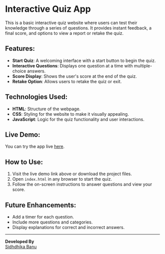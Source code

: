 # Interactive Quiz App

This is a basic interactive quiz website where users can test their knowledge through a series of questions. It provides instant feedback, a final score, and options to view a report or retake the quiz.

## Features:
- **Start Quiz**: A welcoming interface with a start button to begin the quiz.
- **Interactive Questions**: Displays one question at a time with multiple-choice answers.
- **Score Display**: Shows the user's score at the end of the quiz.
- **Retake Option**: Allows users to retake the quiz or exit.

## Technologies Used:
- **HTML**: Structure of the webpage.
- **CSS**: Styling for the website to make it visually appealing.
- **JavaScript**: Logic for the quiz functionality and user interactions. 

## Live Demo:
You can try the app live [here](https://sidhdhika-banu.github.io/quiz-app/).

## How to Use:
1. Visit the live demo link above or download the project files.
2. Open `index.html` in any browser to start the quiz.
3. Follow the on-screen instructions to answer questions and view your score.

## Future Enhancements:
- Add a timer for each question.
- Include more questions and categories.
- Display explanations for correct and incorrect answers.

---

**Developed By**  
[Sidhdhika Banu](https://github.com/sidhdhika-banu)
